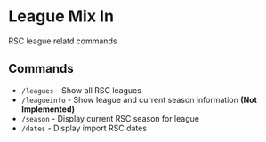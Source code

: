 # League Mix In

RSC league relatd commands

## Commands

- `/leagues` - Show all RSC leagues
- `/leagueinfo` - Show league and current season information **(Not Implemented)**
- `/season` - Display current RSC season for league
- `/dates` - Display import RSC dates
